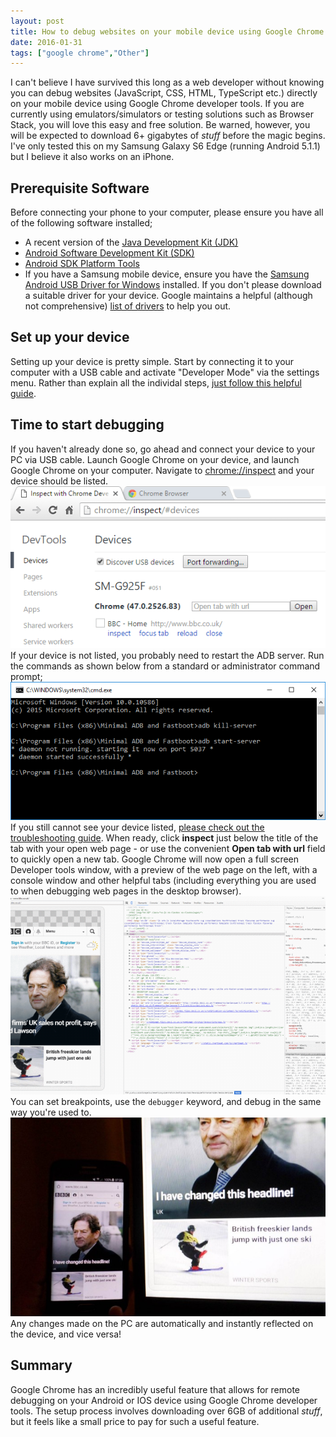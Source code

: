 ```yaml
---
layout: post
title: How to debug websites on your mobile device using Google Chrome
date: 2016-01-31
tags: ["google chrome","Other"]
---
```


I can't believe I have survived this long as a web developer without knowing you can debug websites (JavaScript, CSS, HTML, TypeScript etc.) directly on your mobile device using Google Chrome developer tools. If you are currently using emulators/simulators or testing solutions such as Browser Stack, you will love this easy and free solution. Be warned, however, you will be expected to download 6+ gigabytes of _stuff_ before the magic begins. I've only tested this on my Samsung Galaxy S6 Edge (running Android 5.1.1) but I believe it also works on an iPhone.

## Prerequisite Software

Before connecting your phone to your computer, please ensure you have all of the following software installed;

*   A recent version of the [Java Development Kit (JDK)](http://www.oracle.com/technetwork/java/javase/downloads/jdk8-downloads-2133151.html)
*   [Android Software Development Kit (SDK)](http://developer.android.com/sdk/index.html)
*   [Android SDK Platform Tools](https://docs.google.com/file/d/0B1S0LCuXCnnmSWh6NGJmSE1BUWc/edit)
*   If you have a Samsung mobile device, ensure you have the [Samsung Android USB Driver for Windows](http://developer.samsung.com/android/tools-sdks/Samsung-Andorid-USB-Driver-for-Windows) installed. If you don't please download a suitable driver for your device. Google maintains a helpful (although not comprehensive) [list of drivers](https://developer.android.com/tools/extras/oem-usb.html#Drivers) to help you out.

## Set up your device

Setting up your device is pretty simple. Start by connecting it to your computer with a USB cable and activate "Developer Mode" via the settings menu. Rather than explain all the individal steps, [just follow this helpful guide](https://developers.google.com/web/tools/chrome-devtools/debug/remote-debugging/remote-debugging#set-up-your-android-device).

## Time to start debugging

If you haven't already done so, go ahead and connect your device to your PC via USB cable. Launch Google Chrome on your device, and launch Google Chrome on your computer. Navigate to [chrome://inspect](chrome://inspect) and your device should be listed. ![Google Chrome Inspect Devices](chrome-inspect-devices.png "Google Chrome Inspect Devices") If your device is not listed, you probably need to restart the ADB server. Run the commands as shown below from a standard or administrator command prompt; ![Restart ADB Server](adb-fast-boot.png "Restart ADB Server") If you still cannot see your device listed, [please check out the troubleshooting guide](https://developers.google.com/web/tools/chrome-devtools/debug/remote-debugging/remote-debugging?hl=en#troubleshooting). When ready, click **inspect** just below the title of the tab with your open web page - or use the convenient **Open tab with url** field to quickly open a new tab. Google Chrome will now open a full screen Developer tools window, with a preview of the web page on the left, with a console window and other helpful tabs (including everything you are used to when debugging web pages in the desktop browser). ![BBC in Chrome Remote Debugger](bbc-inspect-mode-700x441.png "BBC Inspect Mode") You can set breakpoints, use the `debugger` keyword, and debug in the same way you're used to. ![BBC Headline Changed](bbc-changed-headline-700x441.jpg "BBC Headline Changed") Any changes made on the PC are automatically and instantly reflected on the device, and vice versa!

## Summary

Google Chrome has an incredibly useful feature that allows for remote debugging on your Android or IOS device using Google Chrome developer tools. The setup process involves downloading over 6GB of additional _stuff_, but it feels like a small price to pay for such a useful feature.